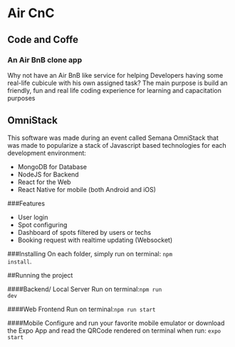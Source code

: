 # Air CnC
## Code and Coffe
### An Air BnB clone app

Why not have an Air BnB like service for helping Developers having some real-life cubicule with his own assigned task? The main purpose is build an friendly, fun and real life coding experience for learning and capacitation purposes

## OmniStack

This software was made during an event called Semana OmniStack that was made to popularize a stack of Javascript based technologies for each development environment:
* MongoDB for Database
* NodeJS for Backend
* React for the Web
* React Native for mobile (both Android and iOS)

###Features
* User login
* Spot configuring
* Dashboard of spots filtered by users or techs
* Booking request with realtime updating (Websocket)

###Installing
On each folder, simply run on terminal: <code>npm install</code>.

##Running the project

####Backend/ Local Server
Run on terminal:<code>npm run dev</code>

####Web Frontend
Run on terminal:<code>npm run start</code>

####Mobile
Configure and run your favorite mobile emulator or download the Expo App and read the QRCode rendered on terminal when run: <code>expo start</code>
